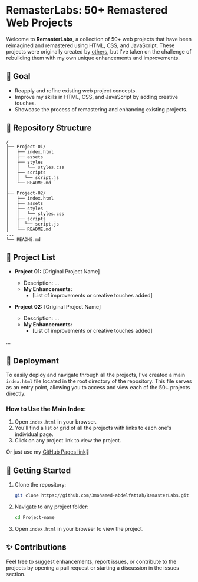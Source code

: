 
# RemasterLabs: 50+ Remastered Web Projects

Welcome to **RemasterLabs**, a collection of 50+ web projects that have been reimagined and remastered using HTML, CSS, and JavaScript. These projects were originally created by [others](https://www.traversymedia.com/50-Projects-In-50-Days), but I've taken on the challenge of rebuilding them with my own unique enhancements and improvements.

## 🎯 Goal

- Reapply and refine existing web project concepts.
- Improve my skills in HTML, CSS, and JavaScript by adding creative touches.
- Showcase the process of remastering and enhancing existing projects.

## 📁 Repository Structure

```
/
├── Project-01/
│   ├── index.html
│   ├── assets
│   ├── styles
│   │   └── styles.css
│   ├── scripts
│   │  └── script.js
│   └── README.md
│
├── Project-02/
│   ├── index.html
│   ├── assets
│   ├── styles
│   │   └── styles.css
│   ├── scripts
│   │  └── script.js
│   └── README.md
...
└── README.md
```

## 📝 Project List

- **Project 01:** [Original Project Name]
  - Description: ...
  - **My Enhancements:**
    - [List of improvements or creative touches added]

- **Project 02:** [Original Project Name]
  - Description: ...
  - **My Enhancements:**
    - [List of improvements or creative touches added]

...

## 🚀 Deployment

To easily deploy and navigate through all the projects, I've created a main `index.html` file located in the root directory of the repository. This file serves as an entry point, allowing you to access and view each of the 50+ projects directly.

### How to Use the Main Index:

1. Open `index.html` in your browser.
2. You'll find a list or grid of all the projects with links to each one's individual page.
3. Click on any project link to view the project.

Or just use my [GitHub Pages link](https://3mohamed-abdelfattah.github.io/RemasterLabs/)🫡

## 🚀 Getting Started

1. Clone the repository:
    ```bash
    git clone https://github.com/3mohamed-abdelfattah/RemasterLabs.git
    ```
2. Navigate to any project folder:
    ```bash
    cd Project-name
    ```
3. Open `index.html` in your browser to view the project.

## ✨ Contributions

Feel free to suggest enhancements, report issues, or contribute to the projects by opening a pull request or starting a discussion in the issues section.
